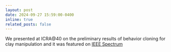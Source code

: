 ```yaml
---
layout: post
date: 2024-09-27 15:59:00-0400
inline: true
related_posts: false
---
```


We presented at ICRA@40 on the preliminary results of behavior cloning for clay manipulation and it was featured on [IEEE Spectrum](https://spectrum.ieee.org/video-friday-icra40)